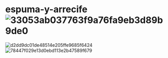# espuma-y-arrecife![33053ab037763f9a76fa9eb3d89b9de0](https://github.com/user-attachments/assets/4805c319-fb13-4416-95cf-d6dd273c6a50)
![d2dd9dc01de48514e205ffe9685f6424](https://github.com/user-attachments/assets/049fe011-2f40-4fee-a20c-45faf442936e)
![78447f029e13d0ebd113e2b47589f679](https://github.com/user-attachments/assets/77ec1427-cee2-432a-8b53-04ce730d1311)
